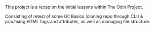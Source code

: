 This project is a recap on the initial lessons within The Odin Project.

Consisting of retest of some Git Basics (cloning repo through CLI) & practising HTML tags and attributes, as well as managing file structure.

